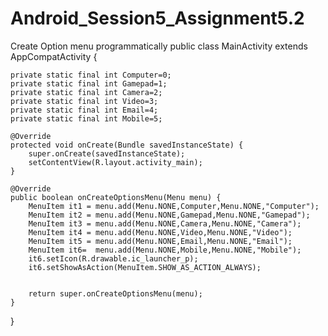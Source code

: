 # Android_Session5_Assignment5.2
Create Option menu programmatically
public class MainActivity extends AppCompatActivity {

    private static final int Computer=0;
    private static final int Gamepad=1;
    private static final int Camera=2;
    private static final int Video=3;
    private static final int Email=4;
    private static final int Mobile=5;

    @Override
    protected void onCreate(Bundle savedInstanceState) {
        super.onCreate(savedInstanceState);
        setContentView(R.layout.activity_main);
    }

    @Override
    public boolean onCreateOptionsMenu(Menu menu) {
        MenuItem it1 = menu.add(Menu.NONE,Computer,Menu.NONE,"Computer");
        MenuItem it2 = menu.add(Menu.NONE,Gamepad,Menu.NONE,"Gamepad");
        MenuItem it3 = menu.add(Menu.NONE,Camera,Menu.NONE,"Camera");
        MenuItem it4 = menu.add(Menu.NONE,Video,Menu.NONE,"Video");
        MenuItem it5 = menu.add(Menu.NONE,Email,Menu.NONE,"Email");
        MenuItem it6=  menu.add(Menu.NONE,Mobile,Menu.NONE,"Mobile");
        it6.setIcon(R.drawable.ic_launcher_p);
        it6.setShowAsAction(MenuItem.SHOW_AS_ACTION_ALWAYS);


        return super.onCreateOptionsMenu(menu);
    }
}
